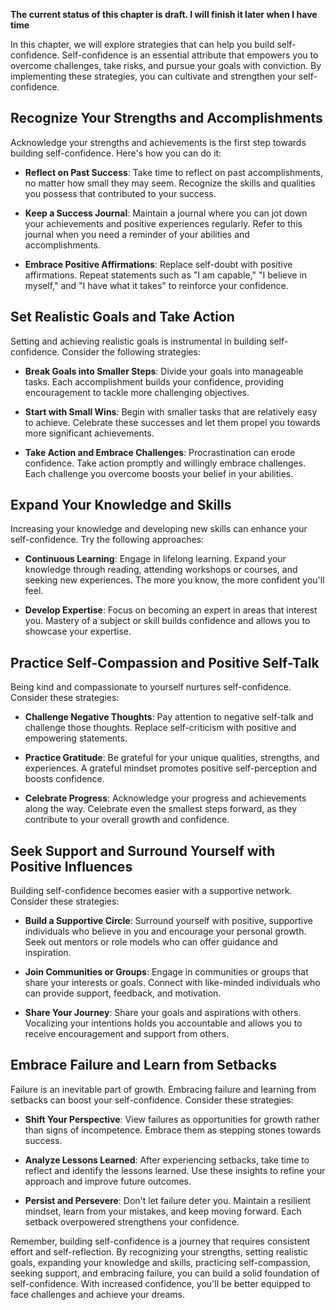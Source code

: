 **The current status of this chapter is draft. I will finish it later when I have time**

In this chapter, we will explore strategies that can help you build self-confidence. Self-confidence is an essential attribute that empowers you to overcome challenges, take risks, and pursue your goals with conviction. By implementing these strategies, you can cultivate and strengthen your self-confidence.

**Recognize Your Strengths and Accomplishments**
------------------------------------------------

Acknowledge your strengths and achievements is the first step towards building self-confidence. Here's how you can do it:

* **Reflect on Past Success**: Take time to reflect on past accomplishments, no matter how small they may seem. Recognize the skills and qualities you possess that contributed to your success.

* **Keep a Success Journal**: Maintain a journal where you can jot down your achievements and positive experiences regularly. Refer to this journal when you need a reminder of your abilities and accomplishments.

* **Embrace Positive Affirmations**: Replace self-doubt with positive affirmations. Repeat statements such as "I am capable," "I believe in myself," and "I have what it takes" to reinforce your confidence.

**Set Realistic Goals and Take Action**
---------------------------------------

Setting and achieving realistic goals is instrumental in building self-confidence. Consider the following strategies:

* **Break Goals into Smaller Steps**: Divide your goals into manageable tasks. Each accomplishment builds your confidence, providing encouragement to tackle more challenging objectives.

* **Start with Small Wins**: Begin with smaller tasks that are relatively easy to achieve. Celebrate these successes and let them propel you towards more significant achievements.

* **Take Action and Embrace Challenges**: Procrastination can erode confidence. Take action promptly and willingly embrace challenges. Each challenge you overcome boosts your belief in your abilities.

**Expand Your Knowledge and Skills**
------------------------------------

Increasing your knowledge and developing new skills can enhance your self-confidence. Try the following approaches:

* **Continuous Learning**: Engage in lifelong learning. Expand your knowledge through reading, attending workshops or courses, and seeking new experiences. The more you know, the more confident you'll feel.

* **Develop Expertise**: Focus on becoming an expert in areas that interest you. Mastery of a subject or skill builds confidence and allows you to showcase your expertise.

**Practice Self-Compassion and Positive Self-Talk**
---------------------------------------------------

Being kind and compassionate to yourself nurtures self-confidence. Consider these strategies:

* **Challenge Negative Thoughts**: Pay attention to negative self-talk and challenge those thoughts. Replace self-criticism with positive and empowering statements.

* **Practice Gratitude**: Be grateful for your unique qualities, strengths, and experiences. A grateful mindset promotes positive self-perception and boosts confidence.

* **Celebrate Progress**: Acknowledge your progress and achievements along the way. Celebrate even the smallest steps forward, as they contribute to your overall growth and confidence.

**Seek Support and Surround Yourself with Positive Influences**
---------------------------------------------------------------

Building self-confidence becomes easier with a supportive network. Consider these strategies:

* **Build a Supportive Circle**: Surround yourself with positive, supportive individuals who believe in you and encourage your personal growth. Seek out mentors or role models who can offer guidance and inspiration.

* **Join Communities or Groups**: Engage in communities or groups that share your interests or goals. Connect with like-minded individuals who can provide support, feedback, and motivation.

* **Share Your Journey**: Share your goals and aspirations with others. Vocalizing your intentions holds you accountable and allows you to receive encouragement and support from others.

**Embrace Failure and Learn from Setbacks**
-------------------------------------------

Failure is an inevitable part of growth. Embracing failure and learning from setbacks can boost your self-confidence. Consider these strategies:

* **Shift Your Perspective**: View failures as opportunities for growth rather than signs of incompetence. Embrace them as stepping stones towards success.

* **Analyze Lessons Learned**: After experiencing setbacks, take time to reflect and identify the lessons learned. Use these insights to refine your approach and improve future outcomes.

* **Persist and Persevere**: Don't let failure deter you. Maintain a resilient mindset, learn from your mistakes, and keep moving forward. Each setback overpowered strengthens your confidence.

Remember, building self-confidence is a journey that requires consistent effort and self-reflection. By recognizing your strengths, setting realistic goals, expanding your knowledge and skills, practicing self-compassion, seeking support, and embracing failure, you can build a solid foundation of self-confidence. With increased confidence, you'll be better equipped to face challenges and achieve your dreams.
